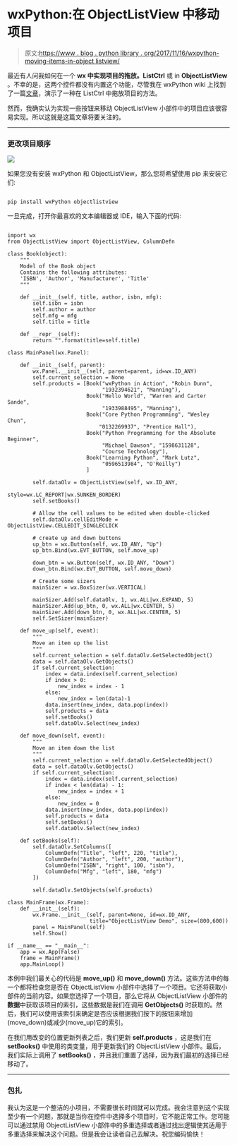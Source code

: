 # wxPython:在 ObjectListView 中移动项目

> 原文:[https://www . blog . python library . org/2017/11/16/wxpython-moving-items-in-object listview/](https://www.blog.pythonlibrary.org/2017/11/16/wxpython-moving-items-in-objectlistview/)

最近有人问我如何在一个 **wx 中实现项目的拖放。ListCtrl** 或 in **ObjectListView** 。不幸的是，这两个控件都没有内置这个功能，尽管我在 wxPython wiki 上找到了一篇[文章](https://wiki.wxpython.org/ListControls)，演示了一种在 ListCtrl 中拖放项目的方法。

然而，我确实认为实现一些按钮来移动 ObjectListView 小部件中的项目应该很容易实现。所以这就是这篇文章将要关注的。

* * *

### 更改项目顺序

![](../Images/0d9b4f34cd8fff9c0d1c71f3a1eed2be.png)

如果您没有安装 wxPython 和 ObjectListView，那么您将希望使用 pip 来安装它们:

```

pip install wxPython objectlistview

```

一旦完成，打开你最喜欢的文本编辑器或 IDE，输入下面的代码:

```

import wx
from ObjectListView import ObjectListView, ColumnDefn

class Book(object):
    """
    Model of the Book object
    Contains the following attributes:
    'ISBN', 'Author', 'Manufacturer', 'Title'
    """

    def __init__(self, title, author, isbn, mfg):
        self.isbn = isbn
        self.author = author
        self.mfg = mfg
        self.title = title

    def __repr__(self):
        return "".format(title=self.title)

class MainPanel(wx.Panel):

    def __init__(self, parent):
        wx.Panel.__init__(self, parent=parent, id=wx.ID_ANY)
        self.current_selection = None
        self.products = [Book("wxPython in Action", "Robin Dunn",
                              "1932394621", "Manning"),
                         Book("Hello World", "Warren and Carter Sande",
                              "1933988495", "Manning"),
                         Book("Core Python Programming", "Wesley Chun",
                             "0132269937", "Prentice Hall"),
                         Book("Python Programming for the Absolute Beginner",
                              "Michael Dawson", "1598631128",
                              "Course Technology"),
                         Book("Learning Python", "Mark Lutz",
                              "0596513984", "O'Reilly")
                         ]

        self.dataOlv = ObjectListView(self, wx.ID_ANY, 
                                      style=wx.LC_REPORT|wx.SUNKEN_BORDER)
        self.setBooks()

        # Allow the cell values to be edited when double-clicked
        self.dataOlv.cellEditMode = ObjectListView.CELLEDIT_SINGLECLICK

        # create up and down buttons
        up_btn = wx.Button(self, wx.ID_ANY, "Up")
        up_btn.Bind(wx.EVT_BUTTON, self.move_up)

        down_btn = wx.Button(self, wx.ID_ANY, "Down")
        down_btn.Bind(wx.EVT_BUTTON, self.move_down)

        # Create some sizers
        mainSizer = wx.BoxSizer(wx.VERTICAL)

        mainSizer.Add(self.dataOlv, 1, wx.ALL|wx.EXPAND, 5)
        mainSizer.Add(up_btn, 0, wx.ALL|wx.CENTER, 5)
        mainSizer.Add(down_btn, 0, wx.ALL|wx.CENTER, 5)
        self.SetSizer(mainSizer)

    def move_up(self, event):
        """
        Move an item up the list
        """        
        self.current_selection = self.dataOlv.GetSelectedObject()
        data = self.dataOlv.GetObjects()
        if self.current_selection:
            index = data.index(self.current_selection)
            if index > 0:
                new_index = index - 1
            else:
                new_index = len(data)-1
            data.insert(new_index, data.pop(index))
            self.products = data
            self.setBooks()
            self.dataOlv.Select(new_index)

    def move_down(self, event):
        """
        Move an item down the list
        """
        self.current_selection = self.dataOlv.GetSelectedObject()
        data = self.dataOlv.GetObjects()
        if self.current_selection:
            index = data.index(self.current_selection)
            if index < len(data) - 1:
                new_index = index + 1
            else:
                new_index = 0
            data.insert(new_index, data.pop(index))
            self.products = data
            self.setBooks()
            self.dataOlv.Select(new_index)

    def setBooks(self):
        self.dataOlv.SetColumns([
            ColumnDefn("Title", "left", 220, "title"),
            ColumnDefn("Author", "left", 200, "author"),
            ColumnDefn("ISBN", "right", 100, "isbn"),
            ColumnDefn("Mfg", "left", 180, "mfg")
        ])

        self.dataOlv.SetObjects(self.products)

class MainFrame(wx.Frame):
    def __init__(self):
        wx.Frame.__init__(self, parent=None, id=wx.ID_ANY, 
                          title="ObjectListView Demo", size=(800,600))
        panel = MainPanel(self)
        self.Show()

if __name__ == "__main__":
    app = wx.App(False)
    frame = MainFrame()
    app.MainLoop() 
```

本例中我们最关心的代码是 **move_up()** 和 **move_down()** 方法。这些方法中的每一个都将检查您是否在 ObjectListView 小部件中选择了一个项目。它还将获取小部件的当前内容。如果您选择了一个项目，那么它将从 ObjectListView 小部件的**数据**中获取该项目的索引，这些数据是我们在调用 **GetObjects()** 时获取的。然后，我们可以使用该索引来确定是否应该根据我们按下的按钮来增加(move_down)或减少(move_up)它的索引。

在我们用改变的位置更新列表之后，我们更新 **self.products** ，这是我们在 **setBooks()** 中使用的类变量，用于更新我们的 ObjectListView 小部件。最后，我们实际上调用了 **setBooks()** ，并且我们重置了选择，因为我们最初的选择已经移动了。

* * *

### 包扎

我认为这是一个整洁的小项目，不需要很长时间就可以完成。我会注意到这个实现至少有一个问题，那就是当你在控件中选择多个项目时，它不能正常工作。您可能可以通过禁用 ObjectListView 小部件中的多重选择或者通过找出逻辑使其适用于多重选择来解决这个问题。但是我会让读者自己去解决。祝您编码愉快！